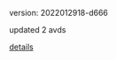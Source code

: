 version: 2022012918-d666

updated 2 avds

[details](https://github.com/0x74f917491bfa7ebfa379/ali_avd_db/blob/master/change_log/2022/01/29/18/d666.txt)